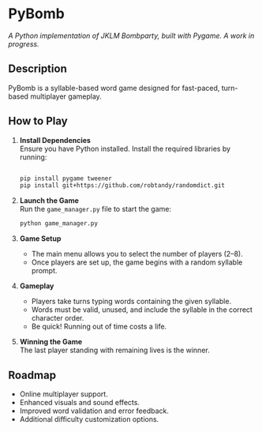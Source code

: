 
# PyBomb  
*A Python implementation of JKLM Bombparty, built with Pygame. A work in progress.*

## Description  
PyBomb is a syllable-based word game designed for fast-paced, turn-based multiplayer gameplay.  

## How to Play  
1. **Install Dependencies**  
   Ensure you have Python installed. Install the required libraries by running:  
   ```bash  ![Uploading arrow.png…]()

   pip install pygame tweener
   pip install git+https://github.com/robtandy/randomdict.git
   ```  

2. **Launch the Game**  
   Run the `game_manager.py` file to start the game:  
   ```bash  
   python game_manager.py  
   ```  

3. **Game Setup**  
   - The main menu allows you to select the number of players (2–8).  
   - Once players are set up, the game begins with a random syllable prompt.  

4. **Gameplay**  
   - Players take turns typing words containing the given syllable.  
   - Words must be valid, unused, and include the syllable in the correct character order.  
   - Be quick! Running out of time costs a life.  

5. **Winning the Game**  
   The last player standing with remaining lives is the winner.  

## Roadmap  
- Online multiplayer support.  
- Enhanced visuals and sound effects.  
- Improved word validation and error feedback.  
- Additional difficulty customization options.  
